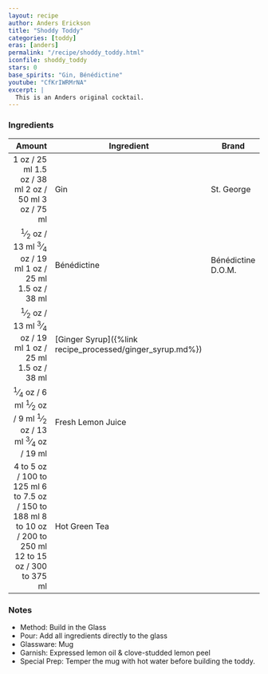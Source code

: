 ```yaml
---
layout: recipe
author: Anders Erickson
title: "Shoddy Toddy"
categories: [toddy]
eras: [anders]
permalink: "/recipe/shoddy_toddy.html"
iconfile: shoddy_toddy
stars: 0
base_spirits: "Gin, Bénédictine"
youtube: "CfKrIWRMrNA"
excerpt: |
  This is an Anders original cocktail.
---
```


### Ingredients

|    Amount | Ingredient                                      | Brand              |
| --------: | ----------------------------------------------- | ------------------ |
|      <span class="onex active">1 oz  / 25 ml</span> <span class="onehalfx">1.5 oz  / 38 ml</span> <span class="twox">2 oz  / 50 ml</span> <span class="threex">3 oz  / 75 ml</span>| Gin                                             | St. George         |
|    <span class="onex active"><sup>1</sup>&frasl;<sub>2</sub> oz  / 13 ml</span> <span class="onehalfx"><sup>3</sup>&frasl;<sub>4</sub> oz  / 19 ml</span> <span class="twox">1 oz  / 25 ml</span> <span class="threex">1.5 oz  / 38 ml</span>| Bénédictine                                     | Bénédictine D.O.M. |
|    <span class="onex active"><sup>1</sup>&frasl;<sub>2</sub> oz  / 13 ml</span> <span class="onehalfx"><sup>3</sup>&frasl;<sub>4</sub> oz  / 19 ml</span> <span class="twox">1 oz  / 25 ml</span> <span class="threex">1.5 oz  / 38 ml</span>| [Ginger Syrup]({%link recipe_processed/ginger_syrup.md%}) |
|   <span class="onex active"><sup>1</sup>&frasl;<sub>4</sub> oz  / 6 ml</span> <span class="onehalfx"><sup>1</sup>&frasl;<sub>2</sub> oz  / 9 ml</span> <span class="twox"><sup>1</sup>&frasl;<sub>2</sub> oz  / 13 ml</span> <span class="threex"><sup>3</sup>&frasl;<sub>4</sub> oz  / 19 ml</span>| Fresh Lemon Juice                               |
| <span class="onex active">4 to 5 oz  / 100 to 125 ml</span> <span class="onehalfx">6 to 7.5 oz  / 150 to 188 ml</span> <span class="twox">8 to 10 oz  / 200 to 250 ml</span> <span class="threex">12 to 15 oz  / 300 to 375 ml</span>| Hot Green Tea                                   |

### Notes

- Method: Build in the Glass
- Pour: Add all ingredients directly to the glass
- Glassware: Mug
- Garnish: Expressed lemon oil & clove-studded lemon peel
- Special Prep: Temper the mug with hot water before building the toddy.
